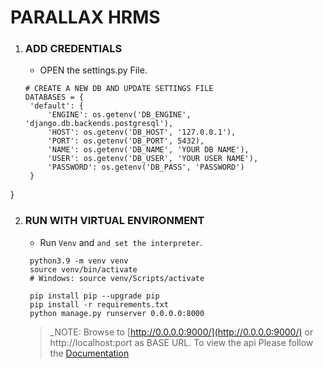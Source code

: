 # __PARALLAX HRMS__

1. ### ADD CREDENTIALS
    - OPEN the settings.py File.
   ```
   # CREATE A NEW DB AND UPDATE SETTINGS FILE
   DATABASES = {
    'default': {
        'ENGINE': os.getenv('DB_ENGINE', 'django.db.backends.postgresql'),
        'HOST': os.getenv('DB_HOST', '127.0.0.1'),
        'PORT': os.getenv('DB_PORT', 5432),
        'NAME': os.getenv('DB_NAME', 'YOUR DB NAME'),
        'USER': os.getenv('DB_USER', 'YOUR USER NAME'),
        'PASSWORD': os.getenv('DB_PASS', 'PASSWORD')
    }
}
   

2. ### RUN WITH VIRTUAL ENVIRONMENT
    - Run `Venv` and `and set the interpreter`.
   ```
    python3.9 -m venv venv
    source venv/bin/activate
    # Windows: source venv/Scripts/activate

    pip install pip --upgrade pip
    pip install -r requirements.txt
    python manage.py runserver 0.0.0.0:8000
    ```
   > _NOTE: Browse to [http://0.0.0.0:9000/](http://0.0.0.0:9000/) or http://localhost:port as BASE URL. To view the api Please follow the [Documentation](https://hackmd.io/@dkkundu/r1Da9oPCi)

